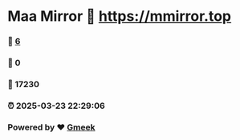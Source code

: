 # Maa Mirror :link: https://mmirror.top 
### :page_facing_up: [6](https://mmirror.top/tag.html) 
### :speech_balloon: 0 
### :hibiscus: 17230 
### :alarm_clock: 2025-03-23 22:29:06 
### Powered by :heart: [Gmeek](https://github.com/Meekdai/Gmeek)
